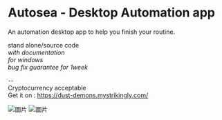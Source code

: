 # Autosea - Desktop Automation app
An automation desktop app to help you finish your routine.  
  
stand alone/source code  
*with documentation*  
*for windows*  
*bug fix guarantee for 1week*  
  
--  
Cryptocurrency acceptable  
Get it on : https://dust-demons.mystrikingly.com/  


![圖片](https://user-images.githubusercontent.com/99410025/153586490-18851d11-99b9-4cbe-afc6-b402aecdf6ce.png)
![圖片](https://user-images.githubusercontent.com/99410025/153586564-9d3da3c1-7d69-46e3-8790-a2729e079de4.png)
